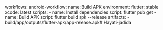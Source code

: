 workflows:
  android-workflow:
    name: Build APK
    environment:
      flutter: stable
      xcode: latest
    scripts:
      - name: Install dependencies
        script: flutter pub get
      - name: Build APK
        script: flutter build apk --release
    artifacts:
      - build/app/outputs/flutter-apk/app-release.apk# Hayati-jadida
